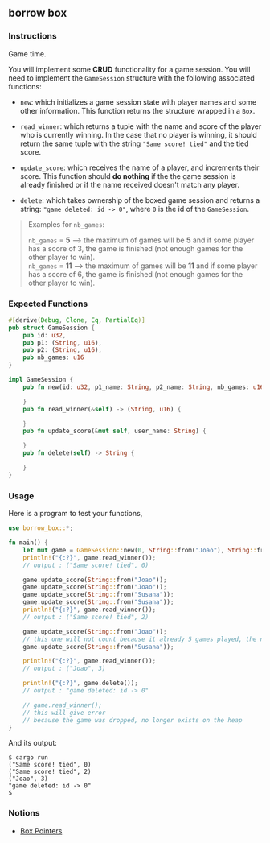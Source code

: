## borrow box

### Instructions

Game time.

You will implement some **CRUD** functionality for a game session. You will need to implement the `GameSession` structure with the following associated functions:

- `new`: which initializes a game session state with player names and some other information. This function returns the structure wrapped in a `Box`.

- `read_winner`: which returns a tuple with the name and score of the player who is currently winning. In the case that no player is winning, it should return the same tuple with the string `"Same score! tied"` and the tied score.

- `update_score`: which receives the name of a player, and increments their score. This function should **do nothing** if the the game session is already finished or if the name received doesn't match any player.

- `delete`: which takes ownership of the boxed game session and returns a string: `"game deleted: id -> 0"`, where `0` is the id of the `GameSession`.

> Examples for `nb_games`:
>
> `nb_games` = **5** --> the maximum of games will be **5** and if some player has a score of 3, the game is finished (not enough games for the other player to win).\
> `nb_games` = **11** --> the maximum of games will be **11** and if some player has a score of 6, the game is finished (not enough games for the other player to win).

### Expected Functions

```rust
#[derive(Debug, Clone, Eq, PartialEq)]
pub struct GameSession {
    pub id: u32,
    pub p1: (String, u16),
    pub p2: (String, u16),
    pub nb_games: u16
}

impl GameSession {
    pub fn new(id: u32, p1_name: String, p2_name: String, nb_games: u16) -> Box<GameSession> {

    }
    pub fn read_winner(&self) -> (String, u16) {

    }
    pub fn update_score(&mut self, user_name: String) {

    }
    pub fn delete(self) -> String {

    }
}
```

### Usage

Here is a program to test your functions,

```rust
use borrow_box::*;

fn main() {
    let mut game = GameSession::new(0, String::from("Joao"), String::from("Susana"), 5);
    println!("{:?}", game.read_winner());
    // output : ("Same score! tied", 0)

    game.update_score(String::from("Joao"));
    game.update_score(String::from("Joao"));
    game.update_score(String::from("Susana"));
    game.update_score(String::from("Susana"));
    println!("{:?}", game.read_winner());
    // output : ("Same score! tied", 2)

    game.update_score(String::from("Joao"));
    // this one will not count because it already 5 games played, the nb_games
    game.update_score(String::from("Susana"));

    println!("{:?}", game.read_winner());
    // output : ("Joao", 3)

    println!("{:?}", game.delete());
    // output : "game deleted: id -> 0"

    // game.read_winner();
    // this will give error
    // because the game was dropped, no longer exists on the heap
}
```

And its output:

```console
$ cargo run
("Same score! tied", 0)
("Same score! tied", 2)
("Joao", 3)
"game deleted: id -> 0"
$
```

### Notions

- [Box Pointers](https://doc.rust-lang.org/book/ch15-01-box.html)
